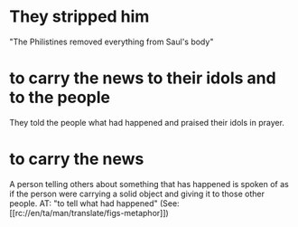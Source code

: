 # They stripped him

"The Philistines removed everything from Saul's body"

# to carry the news to their idols and to the people

They told the people what had happened and praised their idols in prayer.

# to carry the news

A person telling others about something that has happened is spoken of as if the person were carrying a solid object and giving it to those other people. AT: "to tell what had happened" (See: [[rc://en/ta/man/translate/figs-metaphor]])

